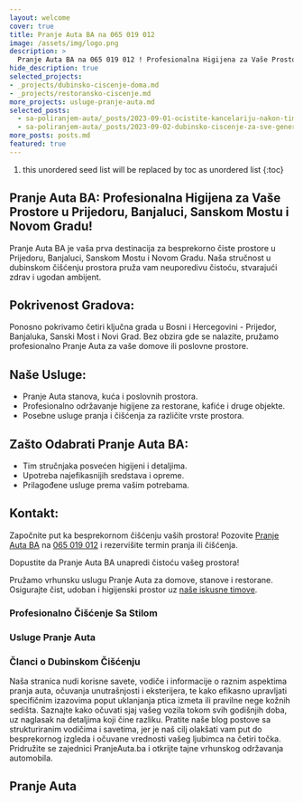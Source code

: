 ```yaml
---
layout: welcome
cover: true
title: Pranje Auta BA na 065 019 012
image: /assets/img/logo.png
description: >
  Pranje Auta BA na 065 019 012 ! Profesionalna Higijena za Vaše Prostore u Prijedoru, Banjaluci, Sanskom Mostu i Novom Gradu!
hide_description: true
selected_projects:
- _projects/dubinsko-ciscenje-doma.md
- _projects/restoransko-ciscenje.md
more_projects: usluge-pranje-auta.md
selected_posts:
  - sa-poliranjem-auta/_posts/2023-09-01-ocistite-kancelariju-nakon-timskog-okupljanja-radno-mesto-bez-nereda.md
  - sa-poliranjem-auta/_posts/2023-09-02-dubinsko-ciscenje-za-sve-generacije-ocistite-sa-stilom.md
more_posts: posts.md
featured: true
---
```


1. this unordered seed list will be replaced by toc as unordered list
{:toc}


## Pranje Auta BA: Profesionalna Higijena za Vaše Prostore u Prijedoru, Banjaluci, Sanskom Mostu i Novom Gradu!

Pranje Auta BA je vaša prva destinacija za besprekorno čiste prostore u Prijedoru, Banjaluci, Sanskom Mostu i Novom Gradu. Naša stručnost u dubinskom čišćenju prostora pruža vam neuporedivu čistoću, stvarajući zdrav i ugodan ambijent.

<script src="https://cdn.lordicon.com/lordicon.js"></script>
<div class="centered">
<lord-icon
    src="https://cdn.lordicon.com/zdebnsrp.json"
    trigger="loop"
    colors="primary:#25A55F,secondary:#CCCCCC"
    style="width:250px;height:250px">
</lord-icon>
</div>

## Pokrivenost Gradova:

Ponosno pokrivamo četiri ključna grada u Bosni i Hercegovini - Prijedor, Banjaluka, Sanski Most i Novi Grad. Bez obzira gde se nalazite, pružamo profesionalno Pranje Auta  za vaše domove ili poslovne prostore.

<div class="centered">
<lord-icon
    src="https://cdn.lordicon.com/pzdaizbm.json"
    trigger="loop"
    colors="primary:#25A55F,secondary:#CCCCCC"
    style="width:250px;height:250px">
</lord-icon>
</div>

## Naše Usluge:

- Pranje Auta  stanova, kuća i poslovnih prostora.
- Profesionalno održavanje higijene za restorane, kafiće i druge objekte.
- Posebne usluge pranja i čišćenja za različite vrste prostora.

<div class="centered">
<lord-icon
    src="https://cdn.lordicon.com/vykfwhbl.json"
    trigger="loop"
    colors="primary:#25A55F,secondary:#CCCCCC"
    style="width:250px;height:250px">
</lord-icon>
</div>

## Zašto Odabrati Pranje Auta BA:

- Tim stručnjaka posvećen higijeni i detaljima.
- Upotreba najefikasnijih sredstava i opreme.
- Prilagođene usluge prema vašim potrebama.

<div class="centered">
<lord-icon
    src="https://cdn.lordicon.com/pqxpvgtw.json"
    trigger="loop"
    colors="primary:#25A55F,secondary:#CCCCCC"
    style="width:250px;height:250px">
</lord-icon>
</div>

## Kontakt:

Započnite put ka besprekornom čišćenju vaših prostora! Pozovite [Pranje Auta BA](/kontakt/) na [065 019 012](tel:+38765019012) i rezervišite termin pranja ili čišćenja.

<div class="centered">
<lord-icon
    src="https://cdn.lordicon.com/ixvpzmyr.json"
    trigger="loop"
    colors="primary:#25A55F,secondary:#CCCCCC"
    style="width:250px;height:250px">
</lord-icon>
</div>

Dopustite da Pranje Auta BA unapredi čistoću vašeg prostora!

Pružamo vrhunsku uslugu Pranje Auta za domove, stanove i restorane. Osigurajte čist, udoban i higijenski prostor uz [naše iskusne timove](/kontakt/).

<div class="centered">
<lord-icon
    src="https://cdn.lordicon.com/ynfkqjnz.json"
    trigger="loop"
    colors="primary:#25A55F,secondary:#CCCCCC"
    style="width:250px;height:250px">
</lord-icon>
</div>

### Profesionalno Čišćenje Sa Stilom

### Usluge Pranje Auta

<!--projects-->

### Članci o Dubinskom Čišćenju

Naša stranica nudi korisne savete, vodiče i informacije o raznim aspektima pranja auta, očuvanja unutrašnjosti i eksterijera, te kako efikasno upravljati specifičnim izazovima poput uklanjanja ptica izmeta ili pravilne nege kožnih sedišta. Saznajte kako očuvati sjaj vašeg vozila tokom svih godišnjih doba, uz naglasak na detaljima koji čine razliku. Pratite naše blog postove sa strukturiranim vodičima i savetima, jer je naš cilj olakšati vam put do besprekornog izgleda i očuvane vrednosti vašeg ljubimca na četiri točka. Pridružite se zajednici PranjeAutа.ba i otkrijte tajne vrhunskog održavanja automobila.

<!--posts-->

## Pranje Auta 

<!--author-->
